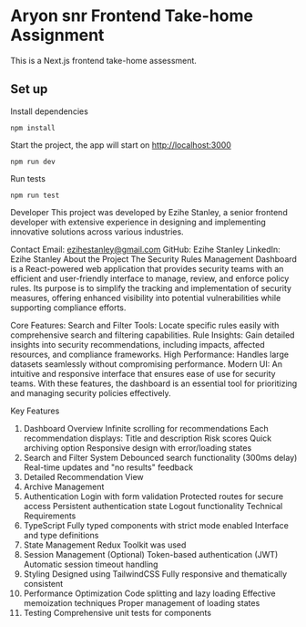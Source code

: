 # Aryon snr Frontend Take-home Assignment

This is a Next.js frontend take-home assessment.


## Set up
Install dependencies
```shell
npm install
```
Start the project, the app will start on [http://localhost:3000](http://localhost:3000)
```shell
npm run dev
```
Run tests
```shell
npm run test
```

Developer
This project was developed by Ezihe Stanley, a senior frontend developer with extensive experience in designing and implementing innovative solutions across various industries.

Contact
Email: ezihestanley@gmail.com
GitHub: Ezihe Stanley
LinkedIn: Ezihe Stanley
About the Project
The Security Rules Management Dashboard is a React-powered web application that provides security teams with an efficient and user-friendly interface to manage, review, and enforce policy rules. Its purpose is to simplify the tracking and implementation of security measures, offering enhanced visibility into potential vulnerabilities while supporting compliance efforts.

Core Features:
Search and Filter Tools: Locate specific rules easily with comprehensive search and filtering capabilities.
Rule Insights: Gain detailed insights into security recommendations, including impacts, affected resources, and compliance frameworks.
High Performance: Handles large datasets seamlessly without compromising performance.
Modern UI: An intuitive and responsive interface that ensures ease of use for security teams.
With these features, the dashboard is an essential tool for prioritizing and managing security policies effectively.

Key Features
1. Dashboard Overview
Infinite scrolling for recommendations
Each recommendation displays:
Title and description
Risk scores
Quick archiving option
Responsive design with error/loading states
2. Search and Filter System
Debounced search functionality (300ms delay)
Real-time updates and "no results" feedback
3. Detailed Recommendation View
4. Archive Management
5. Authentication
Login with form validation
Protected routes for secure access
Persistent authentication state
Logout functionality
Technical Requirements
1. TypeScript
Fully typed components with strict mode enabled
Interface and type definitions
2. State Management
Redux Toolkit was used
3. Session Management (Optional)
Token-based authentication (JWT)
Automatic session timeout handling
4. Styling
Designed using TailwindCSS
Fully responsive and thematically consistent
5. Performance Optimization
Code splitting and lazy loading
Effective memoization techniques
Proper management of loading states
6. Testing
Comprehensive unit tests for components